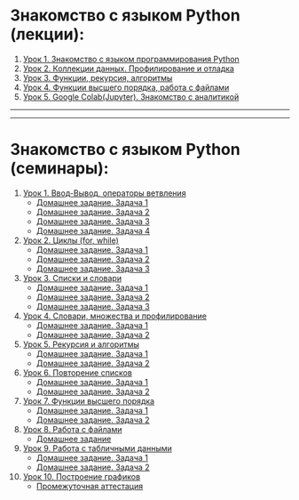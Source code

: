 
# **Знакомство с языком Python (лекции):**

1. [Урок 1. Знакомство с языком программирования Python](https://github.com/olgashenkel/Python_course/tree/main/Lesson_1)
2. [Урок 2. Коллекции данных. Профилирование и отладка](https://github.com/olgashenkel/Python_course/tree/main/Lesson_2)
3. [Урок 3. Функции, рекурсия, алгоритмы](https://github.com/olgashenkel/Python_course/tree/main/Lesson_3)
4. [Урок 4. Функции высшего порядка, работа с файлами](https://github.com/olgashenkel/Python_course/tree/main/Lesson_4)
5. [Урок 5. Google Colab(Jupyter). Знакомство с аналитикой](https://github.com/olgashenkel/Python_course/tree/main/Lesson_5)

---
---

# **Знакомство с языком Python (семинары):**
1. [Урок 1. Ввод-Вывод, операторы ветвления](https://github.com/olgashenkel/Python_course/tree/main/Seminar_1)
   * [Домашнее задание. Задача 1](https://github.com/olgashenkel/Python_course/blob/main/Seminar_1/DZ_1.py)
   * [Домашнее задание. Задача 2](https://github.com/olgashenkel/Python_course/blob/main/Seminar_1/DZ_2.py)
   * [Домашнее задание. Задача 3](https://github.com/olgashenkel/Python_course/blob/main/Seminar_1/DZ_3.py)
   * [Домашнее задание. Задача 4](https://github.com/olgashenkel/Python_course/blob/main/Seminar_1/DZ_4.py)
2. [Урок 2. Циклы (for, while)](https://github.com/olgashenkel/Python_course/tree/main/Seminar_2)
   * [Домашнее задание. Задача 1](https://github.com/olgashenkel/Python_course/blob/main/Seminar_2/DZ_1.py)
   * [Домашнее задание. Задача 2](https://github.com/olgashenkel/Python_course/blob/main/Seminar_2/DZ_2.py)
   * [Домашнее задание. Задача 3](https://github.com/olgashenkel/Python_course/blob/main/Seminar_2/DZ_3.py)
3. [Урок 3. Списки и словари](https://github.com/olgashenkel/Python_course/tree/main/Seminar_3)
   * [Домашнее задание. Задача 1](https://github.com/olgashenkel/Python_course/blob/main/Seminar_3/DZ_1.py)
   * [Домашнее задание. Задача 2](https://github.com/olgashenkel/Python_course/blob/main/Seminar_3/DZ_2.py)
   * [Домашнее задание. Задача 3](https://github.com/olgashenkel/Python_course/blob/main/Seminar_3/DZ_3.py)
4. [Урок 4. Словари, множества и профилирование](https://github.com/olgashenkel/Python_course/tree/main/Seminar_4)
   * [Домашнее задание. Задача 1](https://github.com/olgashenkel/Python_course/blob/main/Seminar_4/DZ_1.py)
   * [Домашнее задание. Задача 2](https://github.com/olgashenkel/Python_course/blob/main/Seminar_4/DZ_2.py)
5. [Урок 5. Рекурсия и алгоритмы](https://github.com/olgashenkel/Python_course/tree/main/Seminar_5)
   * [Домашнее задание. Задача 1](https://github.com/olgashenkel/Python_course/blob/main/Seminar_5/DZ_1.py)
   * [Домашнее задание. Задача 2](https://github.com/olgashenkel/Python_course/blob/main/Seminar_5/DZ_2.py)
6. [Урок 6. Повторение списков](https://github.com/olgashenkel/Python_course/tree/main/Seminar_6)
   * [Домашнее задание. Задача 1](https://github.com/olgashenkel/Python_course/blob/main/Seminar_6/DZ_1.py)
   * [Домашнее задание. Задача 2](https://github.com/olgashenkel/Python_course/blob/main/Seminar_6/DZ_2.py)
7. [Урок 7. Функции высшего порядка]()
   * [Домашнее задание. Задача 1]()
   * [Домашнее задание. Задача 2]()
8. [Урок 8. Работа с файлами]()
   * [Домашнее задание]()
9. [Урок 9. Работа с табличными данными]()
   * [Домашнее задание. Задача 1]()
   * [Домашнее задание. Задача 2]()
10. [Урок 10. Построение графиков]()
    * [Промежуточная аттестация]()

